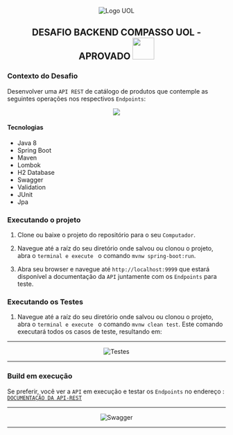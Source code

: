 <p align="center">
  <img align="center" alt="Logo UOL" src="https://compasso.com.br/wp-content/uploads/2020/07/LogoCompasso-Negativo.png" />
</p>

<h2 align="center">
  DESAFIO BACKEND COMPASSO UOL - APROVADO <img src="https://media.istockphoto.com/vectors/vector-green-approved-certificate-icon-on-grey-background-certified-vector-id1165140364?k=6&m=1165140364&s=170667a&w=0&h=dgQTg7u-CyH0lN9fyhnLY_mDUsFc0dJqtCylwruqaPo=" width="50" height="50" />
</h2>


### Contexto do Desafio

Desenvolver uma `API REST` de catálogo de produtos que contemple as seguintes operações nos respectivos `Endpoints`:

<p align="center">
  <img align="center" src="https://githubfinder.compasso.rodrigodacruz.com.br/static/endpoints.png" />
</p>


<h4>Tecnologias</h4>
<ul>
  <li> Java 8
  <li> Spring Boot 
  <li> Maven
  <li> Lombok
  <li> H2 Database
  <li> Swagger
  <li> Validation
  <li> JUnit
  <li> Jpa
</ul>


### Executando o projeto

1. Clone ou baixe o projeto do repositório para o seu `Computador`.

2. Navegue até a raíz do seu diretório onde salvou ou clonou o projeto, abra o `terminal e execute ` o comando `mvnw spring-boot:run`.

3. Abra seu browser e navegue até `http://localhost:9999` que estará disponível a documentação da `API` juntamente com os `Endpoints` para teste.


### Executando os Testes

1. Navegue até a raíz do seu diretório onde salvou ou clonou o projeto, abra o `terminal e execute ` o comando `mvnw clean test`. Este comando executará todos os casos de teste, resultando em:

<hr>

<p align="center">
  <img align="center" alt="Testes" src="https://githubfinder.compasso.rodrigodacruz.com.br/static/testCmd.png" />
</p>

<hr>


### Build em execução

Se preferir, você ver a `API` em execução e testar os `Endpoints` no endereço :
<a href="http://api-products.rodrigodacruz.com.br:9999" target="_blank" alt="Swagger documentação">`DOCUMENTAÇÃO DA API-REST`</a>

<hr>

<p align="center">
  <img align="center" alt="Swagger" src="https://githubfinder.compasso.rodrigodacruz.com.br/static/docsApi.png" />
</p>

<hr>
